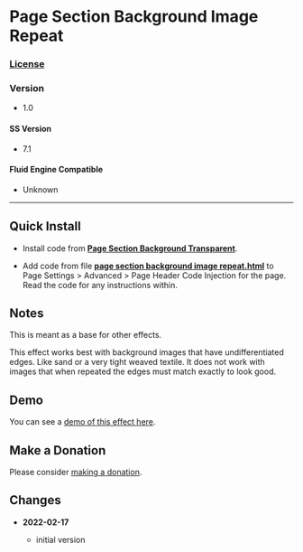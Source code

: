# Page Section Background Image Repeat

### [License][99]

### Version

  * 1.0

#### SS Version

  * 7.1

#### Fluid Engine Compatible

  * Unknown

---

## Quick Install

* Install code from
  **[Page Section Background Transparent](https://github.com/tomsWebConsulting/twcsl/tree/main/v7.1/Page%20Section%20Background%20Transparent#page-section-background-transparent)**.
  
* Add code from file
  **[page section background image repeat.html](page%20section%20background%20image%20repeat.html#L1)**
  to Page Settings > Advanced > Page Header Code Injection for the page. Read
  the code for any instructions within.

## Notes

This is meant as a base for other effects.

This effect works best with background images that have undifferentiated edges.
Like sand or a very tight weaved textile. It does not work with images that
when repeated the edges must match exactly to look good.

## Demo

You can see a
[demo of this effect here](https://toms-web-consulting-demos.squarespace.com/page-section-background-transparent?password=twcdemos).

## Make a Donation

Please consider
[making a donation](https://github.com/tomsWebConsulting/twcsl#make-a-donation).

## Changes

<!-- * **2021-08-15**
  
  * added kill upon user action
  * bumped version to 0.2d0
  -->
* **2022-02-17**
  
  * initial version

[99]: https://github.com/tomsWebConsulting/twcsl/blob/main/LICENSE.txt#L1
